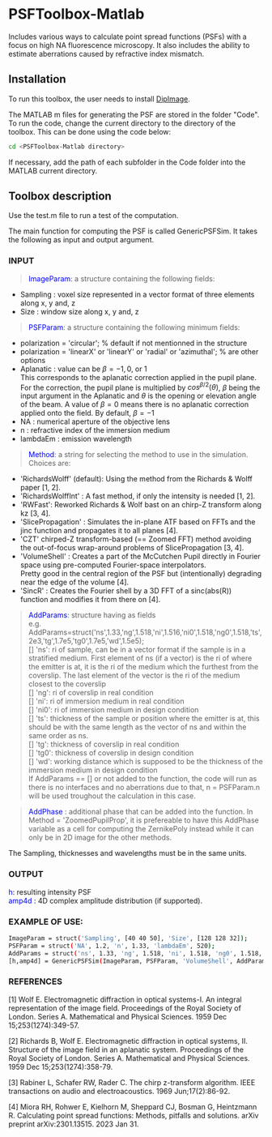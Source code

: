 # PSFToolbox-Matlab
Includes various ways to calculate point spread functions (PSFs) with a focus on high NA fluorescence microscopy. It also includes the ability to estimate aberrations caused by refractive index mismatch.


## Installation

To run this toolbox, the user needs to install [DipImage](https://diplib.org/).  

The MATLAB m files for generating the PSF are stored in the folder "Code". To run the code, change the current directory to the directory of the toolbox. This can be done using the code below:
```bash
cd <PSFToolbox-Matlab directory> 
```
If necessary, add the path of each subfolder in the Code folder into the MATLAB current directory. 

## Toolbox description

Use the test.m file to run a test of the computation. 

The main function for computing the PSF is called GenericPSFSim. It takes the following as input and output argument.

### INPUT <br>
> <font color='blue'>ImageParam</font>: a structure containing the following fields: <br>
* Sampling : voxel size represented in a vector format of three elements along x, y and, z <br>
* Size : window size along x, y and, z  <br>

> <font color='blue'>PSFParam</font>: a structure containing the following minimum fields: <br>
* polarization = 'circular';  % default if not mentionned in the structure <br>
* polarization = 'linearX' or 'linearY' or 'radial' or 'azimuthal'; % are other options <br>
* Aplanatic : value can be $`\beta = -1, 0`$, or 1 <br>
This corresponds to the aplanatic correction applied in the pupil plane. For the correction, the pupil plane is multiplied by $`cos^{\beta/2}(\theta)`$, $`\beta`$ being the input argument in the Aplanatic and $`\theta`$ is the opening or elevation angle of the beam. A value of $`\beta = 0`$ means there is no aplanatic correction applied onto the field. By default, $`\beta = -1`$ <br>
* NA : numerical aperture of the objective lens <br>
* n : refractive index of the immersion medium <br>
* lambdaEm : emission wavelength <br>

> <font color='blue'>Method</font>: a string for selecting the method to use in the simulation. Choices are: <br>
- 'RichardsWolff' (default): Using the method from the Richards & Wolff paper [1, 2]. <br>
- 'RichardsWolffInt' : A fast method, if only the intensity is needed [1, 2]. <br>
- 'RWFast': Reworked Richards & Wolf bast on an chirp-Z transform along kz [3, 4]. <br>
- 'SlicePropagation' : Simulates the in-plane ATF based on FFTs and the jinc function and propagates it to all planes [4]. <br>
- 'CZT' chirped-Z transform-based (== Zoomed FFT) method avoiding the out-of-focus wrap-around problems of SlicePropagation [3, 4]. <br>
- 'VolumeShell' : Creates a part of the McCutchen Pupil directly in Fourier space using pre-computed Fourier-space interpolators. <br>
Pretty good in the central region of the PSF but (intentionally) degrading near the edge of the volume [4]. <br>
- 'SincR' :  Creates the Fourier shell by a 3D FFT of a sinc(abs(R)) <br>
        function and modifies it from there on [4]. <br>

> <font color='blue'>AddParams</font>: structure having as fields <br>
e.g. AddParams=struct('ns',1.33,'ng',1.518,'ni',1.516,'ni0',1.518,'ng0',1.518,'ts',2e3,'tg',1.7e5,'tg0',1.7e5,'wd',1.5e5); <br>
[] 'ns': ri of sample, can be in a vector format if the sample is in a stratified medium.  First element of ns (if a vector) is the ri of where the emitter is at, 
it is the ri of the medium which the furthest from the coverslip. The last element of the vector is the ri of the medium closest to the coverslip <br>
[] 'ng': ri of coverslip in real condition <br>
[] 'ni': ri of immersion medium in real condition <br>
[] 'ni0': ri of immersion medium in design condition <br>
[] 'ts': thickness of the sample or position where the emitter is at, this should be with the same length as the vector of ns and within the same order as ns. <br>
[] 'tg': thickness of coverslip in real condition <br>
[] 'tg0': thickness of coverslip in design condition <br>
[] 'wd': working distance which is supposed to be the thickness of the immersion medium in design condition <br>
If AddParams == [] or not added to the function, the code will run as there is no interfaces and no aberrations due to that, n = PSFParam.n will be used troughout the calculation in this case. <br>

> <font color='blue'>AddPhase</font> : additional phase that can be added into the function. In Method = 'ZoomedPupilProp', it is prefereable to have this AddPhase variable as a cell for computing the ZernikePoly instead while it can only be in 2D image for the other methods. 
  
The Sampling, thicknesses and wavelengths must be in the same units.

### OUTPUT <br>
<font color='blue'>h</font>: resulting intensity PSF <br>
<font color='blue'>amp4d</font> : 4D complex amplitude distribution (if supported). <br>
  
### EXAMPLE OF USE: <br>
```bash
ImageParam = struct('Sampling', [40 40 50], 'Size', [128 128 32]); 
PSFParam = struct('NA', 1.2, 'n', 1.33, 'lambdaEm', 520); 
AddParams = struct('ns', 1.33, 'ng', 1.518, 'ni', 1.518, 'ng0', 1.518, 'ni0', 1.518, 'ts', 2e3, 'tg', 1.7e5, 'tg0', 1.7e5, 'wd', 1.5e5);
[h,amp4d] = GenericPSFSim(ImageParam, PSFParam, 'VolumeShell', AddParams);
```

### REFERENCES

[1] Wolf E. Electromagnetic diffraction in optical systems-I. An integral representation of the image field. Proceedings of the Royal Society of London. Series A. Mathematical and Physical Sciences. 1959 Dec 15;253(1274):349-57.

[2] Richards B, Wolf E. Electromagnetic diffraction in optical systems, II. Structure of the image field in an aplanatic system. Proceedings of the Royal Society of London. Series A. Mathematical and Physical Sciences. 1959 Dec 15;253(1274):358-79.

[3] Rabiner L, Schafer RW, Rader C. The chirp z-transform algorithm. IEEE transactions on audio and electroacoustics. 1969 Jun;17(2):86-92.
  
[4] Miora RH, Rohwer E, Kielhorn M, Sheppard CJ, Bosman G, Heintzmann R. Calculating point spread functions: Methods, pitfalls and solutions. arXiv preprint arXiv:2301.13515. 2023 Jan 31.